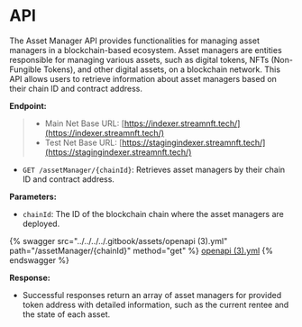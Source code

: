 # API

The Asset Manager API provides functionalities for managing asset managers in a blockchain-based ecosystem. Asset managers are entities responsible for managing various assets, such as digital tokens, NFTs (Non-Fungible Tokens), and other digital assets, on a blockchain network. This API allows users to retrieve information about asset managers based on their chain ID and contract address.

**Endpoint:**

> * Main Net Base URL: [https://indexer.streamnft.tech/](https://indexer.streamnft.tech/)
> * Test Net Base URL: [https://stagingindexer.streamnft.tech/](https://stagingindexer.streamnft.tech/)

* `GET /assetManager/{chainId}`: Retrieves asset managers by their chain ID and contract address.

**Parameters:**

* `chainId`: The ID of the blockchain chain where the asset managers are deployed.

{% swagger src="../../../../.gitbook/assets/openapi (3).yml" path="/assetManager/{chainId}" method="get" %}
[openapi (3).yml](<../../../../.gitbook/assets/openapi (3).yml>)
{% endswagger %}

**Response:**

* Successful responses return an array of asset managers for provided token address with detailed information, such as the current rentee and the state of each asset.
